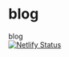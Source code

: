 # blog
blog    
[![Netlify Status](https://api.netlify.com/api/v1/badges/9c134076-ac71-4bcd-a089-6fff4bf2c558/deploy-status)](https://app.netlify.com/sites/bianzhifu/deploys)
